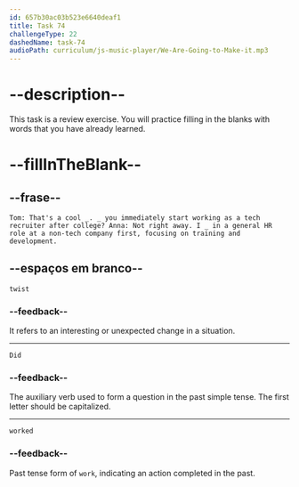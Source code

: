 ```yaml
---
id: 657b30ac03b523e6640deaf1
title: Task 74
challengeType: 22
dashedName: task-74
audioPath: curriculum/js-music-player/We-Are-Going-to-Make-it.mp3
---
```


<!--
AUDIO REFERENCE:
Tom: That's a cool twist. Did you immediately start working as a tech recruiter after college?
Anna: Not right away. I worked in a general HR role at a non-tech company first, focusing on training and development.
-->

# --description--

This task is a review exercise. You will practice filling in the blanks with words that you have already learned.

# --fillInTheBlank--

## --frase--

`Tom: That's a cool _. _ you immediately start working as a tech recruiter after college? Anna: Not right away. I _ in a general HR role at a non-tech company first, focusing on training and development.`


## --espaços em branco--

`twist`

### --feedback--

It refers to an interesting or unexpected change in a situation.

---

`Did`

### --feedback--

The auxiliary verb used to form a question in the past simple tense. The first letter should be capitalized.

---

`worked`

### --feedback--

Past tense form of `work`, indicating an action completed in the past.

